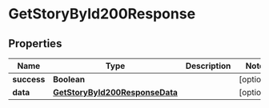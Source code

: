 

# GetStoryById200Response


## Properties

| Name | Type | Description | Notes |
|------------ | ------------- | ------------- | -------------|
|**success** | **Boolean** |  |  [optional] |
|**data** | [**GetStoryById200ResponseData**](GetStoryById200ResponseData.md) |  |  [optional] |



